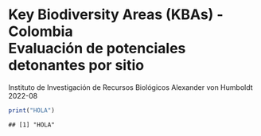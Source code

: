 Key Biodiversity Areas (KBAs) - Colombia  
Evaluación de potenciales detonantes por sitio
================
Instituto de Investigación de Recursos Biológicos Alexander von
Humboldt  
2022-08

``` r
print("HOLA")
```

    ## [1] "HOLA"
